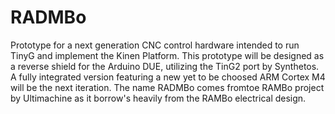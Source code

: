 RADMBo
======
Prototype for a next generation CNC control hardware intended to run TinyG and implement the Kinen Platform. This prototype will be designed as a reverse shield for the Arduino DUE, utilizing the TinG2 port by Synthetos. A fully integrated version featuring a new yet to be choosed ARM Cortex M4 will be the next iteration. The name RADMBo comes fromtoe RAMBo project by Ultimachine as it borrow's heavily from the RAMBo electrical design.
